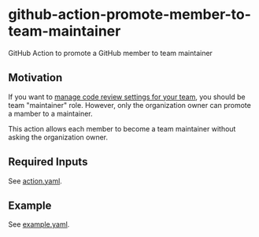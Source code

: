 # github-action-promote-member-to-team-maintainer

GitHub Action to promote a GitHub member to team maintainer

## Motivation

If you want to [manage code review settings for your team](https://docs.github.com/en/organizations/organizing-members-into-teams/managing-code-review-settings-for-your-team), you should be team "maintainer" role. However, only the organization owner can promote a mamber to a maintainer.

This action allows each member to become a team maintainer without asking the organization owner.

## Required Inputs

See [action.yaml](action.yaml).

## Example

See [example.yaml](example.yaml).
